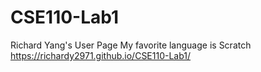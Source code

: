# CSE110-Lab1
Richard Yang's User Page
My favorite language is Scratch
https://richardy2971.github.io/CSE110-Lab1/
